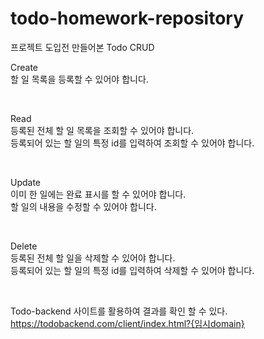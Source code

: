 # todo-homework-repository

프로젝트 도입전 만들어본 Todo CRUD
</br>

Create </br>
할 일 목록을 등록할 수 있어야 합니다. </br>

</br>

Read </br>
등록된 전체 할 일 목록을 조회할 수 있어야 합니다. </br>
등록되어 있는 할 일의 특정 id를 입력하여 조회할 수 있어야 합니다. </br>

</br>

Update </br>
이미 한 일에는 완료 표시를 할 수 있어야 합니다. </br>
할 일의 내용을 수정할 수 있어야 합니다. </br>

</br>

Delete </br>
등록된 전체 할 일을 삭제할 수 있어야 합니다. </br>
등록되어 있는 할 일의 특정 id를 입력하여 삭제할 수 있어야 합니다. </br>

</br>

Todo-backend 사이트를 활용하여 결과를 확인 할 수 있다. </br>
https://todobackend.com/client/index.html?{임시domain}

